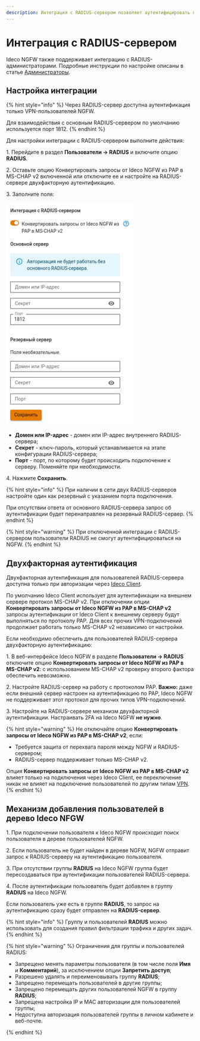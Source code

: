 ```yaml
---
description: Интеграция с RADIUS-сервером позволяет аутентифицировать пользователей, данные о которых хранятся только на RADIUS-сервере или в базах/каталогах, к которым имеет доступ RADIUS-сервер.
---
```


# Интеграция с RADIUS-сервером

Ideco NGFW также поддерживает интеграцию с RADIUS-администраторами. Подробные инструкции по настройке описаны в статье [Администраторы](/settings/server-management/admins.md).

## Настройка интеграции

{% hint style="info" %}
Через RADIUS-сервер доступна аутентификация только VPN-пользователей NGFW. 

Для взаимодействия с основным RADIUS-сервером по умолчанию используется порт 1812.
{% endhint %}

Для настройки интеграции с RADIUS-сервером выполните действия:

1\. Перейдите в раздел **Пользователи -> RADIUS** и включите опцию **RADIUS**.

2\. Оставьте опцию Конвертировать запросы от Ideco NGFW из PAP в MS-CHAP v2 включенной или отключите ее и настройте на RADIUS-сервере двухфакторную аутентификацию.

3\. Заполните поля:

![](/.gitbook/assets/radius1.png)

* **Домен или IP-адрес** - домен или IP-адрес внутреннего RADIUS-сервера;
* **Секрет** - ключ-пароль, который устанавливается на этапе конфигурации RADIUS-сервера;
* **Порт** - порт, по которому будет происходить подключение к серверу. Поменяйте при необходимости.

4\. Нажмите **Сохранить**.

{% hint style="info" %}
При наличии в сети двух RADIUS-серверов настройте один как резервный с указанием порта подключения.

При отсутствии ответа от основного RADIUS-сервера запрос об аутентификации будет перенаправлен на резервный RADIUS-сервер. 
{% endhint %}

{% hint style="warning" %}
При отключенной интеграции с RADIUS-сервером пользователи RADIUS не смогут аутентифицироваться на NGFW.
{% endhint %}

## Двухфакторная аутентификация 

Двухфакторная аутентификация для пользователей RADIUS-сервера доступна только при авторизации через [Ideco Client](/settings/users/ideco-client/README.md).

По умолчанию Ideco Client использует для аутентификации на внешнем сервере протокол MS-CHAP v2. При отключении опции **Конвертировать запросы от Ideco NGFW из PAP в MS-CHAP v2** запросы аутентификации от Ideco Client к внешнему серверу будут выполняться по протоколу PAP. Для всех прочих VPN-подключений продолжает работать только MS-CHAP v2 независимо от настройки.

Если необходимо обеспечить для пользователей RADIUS-сервера двухфакторную аутентификацию: 

1\. В веб-интерфейсе Ideco NGFW в разделе **Пользователи -> RADIUS** отключите опцию **Конвертировать запросы от Ideco NGFW из PAP в MS-CHAP v2**: с использованием MS-CHAP v2 проверку второго фактора обеспечить невозможно.

2\. Настройте RADIUS-сервер на работу с протоколом PAP. **Важно:** даже если внешний сервер настроен на аутентификацию по PAP, Ideco NGFW не поддерживает этот протокол для прочих типов VPN-подключений.

3\. Настройте на RADIUS-сервере механизм двухфакторной аутентификации. Настраивать 2FA на Ideco NGFW **не нужно**.

{% hint style="warning" %}
Не отключайте опцию **Конвертировать запросы от Ideco NGFW из PAP в MS-CHAP v2**, если:

* Требуется защита от перехвата пароля между NGFW и RADIUS-сервером;
* RADIUS-сервер поддерживает только MS-CHAP v2.

Опция **Конвертировать запросы от Ideco NGFW из PAP в MS-CHAP v2** влияет только на подключения через Ideco Client, ее переключение никак не влияет на подключение пользователей по другим типам [VPN](/settings/users/authorization/vpn-connection/README.md).
{% endhint %}

## Механизм добавления пользователей в дерево Ideco NFGW

1\. При подключении пользователя к Ideco NGFW происходит поиск пользователя в дереве пользователей NGFW. 

2\. Если пользователь не будет найден в дереве NGFW, NGFW отправит запрос к RADIUS-серверу на аутентификацию пользователя.

3\. При отсутствии группы **RADIUS** на Ideco NGFW группа будет пересоздаваться при аутентификации пользователей RADIUS-сервера. 

4\. После аутентификации пользователь будет добавлен в группу **RADIUS** на Ideco NGFW.

Если пользователь уже есть в группе **RADIUS**, то запрос на аутентификацию сразу будет отправлен на **RADIUS-сервер**.

{% hint style="info" %}
Группу и пользователей **RADIUS** можно использовать для создания правил фильтрации трафика и других задач.
{% endhint %}

{% hint style="warning" %}
Ограничения для группы и пользователей RADIUS:

* Запрещено менять параметры пользователя (в том числе поля **Имя** и **Комментарий**), за исключением опции **Запретить доступ**;
* Разрешено удалять и переименовывать группу **RADIUS**;
* Запрещено перемещать пользователей в другие группы;
* Запрещено перемещать других пользователей NGFW в группу **RADIUS**;
* Запрещена настройка IP и MAC авторизации для пользователей группы;
* Недоступна авторизация пользователей группы в личном кабинете и веб-почте.

{% endhint %}